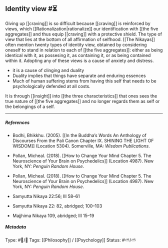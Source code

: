 ## Identity view  #⏳ 

Giving up [[craving]] is so difficult because [[craving]] is reinforced by views, which [[Rationalization|rationalize]] our identification with [[the five aggregates]] and thus equip [[craving]] with a protective shield. The type of view that lies at the bottom of all affirmation of selfhood. [[The Nikayas]] often mention twenty types of identity view, obtained by considering oneself to stand in relation to each of [[the five aggregates]]: either as being identical with it, as possesing it, as containing it, or as being contained within it. Adopting any of these views is a cause of anxiety and distress. 

- it is a cause of clinging and duality
- Duality implies that things have separate and enduring essences
- Much of human suffering stems from having this self that needs to be psychologically defended at all costs. 

It is through [[insight]] into [[the three characteristics]] that ones sees the true nature of [[the five aggregates]] and no longer regards them as self or the belongings of a self.

___

##### References

- Bodhi, Bhikkhu. (2005). [[In the Buddha’s Words An Anthology of Discourses From the Pali Canon Chapter IX. SHINING THE LIGHT OF WISDOM]] (Location 5304). Somerville, MA: _Wisdom Publications_.

- Pollan, Micheal. (2018). [[How to Change Your Mind Chapter 5. The Neuroscience of Your Brain on Psychedelics]] (Location 4987). New York, NY: _Penguin Random House_. 

- Pollan, Micheal. (2018). [[How to Change Your Mind Chapter 5. The Neuroscience of Your Brain on Psychedelics]] (Location 4987). New York, NY: _Penguin Random House_. 

- Samyutta Nikaya 22:56; III 58–61

- Samyutta Nikaya 22: 82, abridged; 100–103

- Majjhima Nikaya 109, abridged; III 15–19

##### Metadata
Type: #🔵/🔵 
Tags: [[Philosophy]] / [[Psychology]] 
Status: #⛅️/⛅️ 